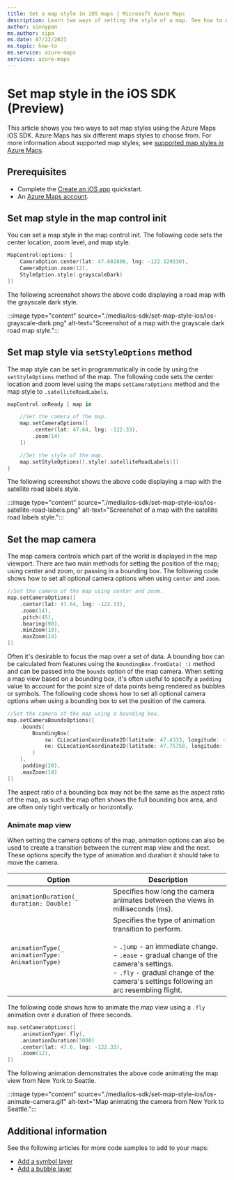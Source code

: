 ```yaml
---
title: Set a map style in iOS maps | Microsoft Azure Maps
description: Learn two ways of setting the style of a map. See how to use the Azure Maps iOS SDK in either the layout file or the activity class to adjust the style.
author: sinnypan
ms.author: sipa
ms.date: 07/22/2023
ms.topic: how-to
ms.service: azure-maps
services: azure-maps
---
```


# Set map style in the iOS SDK (Preview)

This article shows you two ways to set map styles using the Azure Maps iOS SDK. Azure Maps has six different maps styles to choose from. For more information about supported map styles, see [supported map styles in Azure Maps].

## Prerequisites

- Complete the [Create an iOS app] quickstart.
- An [Azure Maps account].

## Set map style in the map control init

You can set a map style in the map control init. The following code sets the center location, zoom level, and map style.

```swift
MapControl(options: [
    CameraOption.center(lat: 47.602806, lng: -122.329330),
    CameraOption.zoom(12),
    StyleOption.style(.grayscaleDark)
])
```

The following screenshot shows the above code displaying a road map with the grayscale dark style.

:::image type="content" source="./media/ios-sdk/set-map-style-ios/ios-grayscale-dark.png" alt-text="Screenshot of a map with the grayscale dark road map style.":::

## Set map style via `setStyleOptions` method

The map style can be set in programmatically in code by using the `setStyleOptions` method of the map. The following code sets the center location and zoom level using the maps `setCameraOptions` method and the map style to `.satelliteRoadLabels`.

```swift
mapControl.onReady { map in

    //Set the camera of the map.
    map.setCameraOptions([
        .center(lat: 47.64, lng: -122.33),
        .zoom(14)
    ])

    //Set the style of the map.
    map.setStyleOptions([.style(.satelliteRoadLabels)])
}
```

The following screenshot shows the above code displaying a map with the satellite road labels style.

:::image type="content" source="./media/ios-sdk/set-map-style-ios/ios-satellite-road-labels.png" alt-text="Screenshot of a map with the satellite road labels style.":::

## Set the map camera

The map camera controls which part of the world is displayed in the map viewport. There are two main methods for setting the position of the map; using center and zoom, or passing in a bounding box. The following code shows how to set all optional camera options when using `center` and `zoom`.

```swift
//Set the camera of the map using center and zoom.
map.setCameraOptions([
    .center(lat: 47.64, lng: -122.33),
    .zoom(14),
    .pitch(45),
    .bearing(90),
    .minZoom(10),
    .maxZoom(14)
])
```

Often it's desirable to focus the map over a set of data. A bounding box can be calculated from features using the `BoundingBox.fromData(_:)` method and can be passed into the `bounds` option of the map camera. When setting a map view based on a bounding box, it's often useful to specify a `padding` value to account for the point size of data points being rendered as bubbles or symbols. The following code shows how to set all optional camera options when using a bounding box to set the position of the camera.

```swift
//Set the camera of the map using a bounding box.
map.setCameraBoundsOptions([
    .bounds(
        BoundingBox(
            sw: CLLocationCoordinate2D(latitude: 47.4333, longitude: -122.4594),
            ne: CLLocationCoordinate2D(latitude: 47.75758, longitude: -122.21866)
        )
    ),
    .padding(20),
    .maxZoom(14)
])
```

The aspect ratio of a bounding box may not be the same as the aspect ratio of the map, as such the map often shows the full bounding box area, and are often only tight vertically or horizontally.

### Animate map view

When setting the camera options of the map, animation options can also be used to create a transition between the current map view and the next. These options specify the type of animation and duration it should take to move the camera.

| Option | Description |
|--------|-------------|
| `animationDuration(_ duration: Double)` | Specifies how long the camera animates between the views in milliseconds (ms). |
| `animationType(_ animationType: AnimationType)` | Specifies the type of animation transition to perform.<br><br> - `.jump` - an immediate change.<br> - `.ease` - gradual change of the camera's settings.<br> - `.fly` - gradual change of the camera's settings following an arc resembling flight. |

The following code shows how to animate the map view using a `.fly` animation over a duration of three seconds.

```swift
map.setCameraOptions([
    .animationType(.fly),
    .animationDuration(3000)
    .center(lat: 47.6, lng: -122.33),
    .zoom(12),
])
```

The following animation demonstrates the above code animating the map view from New York to Seattle.

:::image type="content" source="./media/ios-sdk/set-map-style-ios/ios-animate-camera.gif" alt-text="Map animating the camera from New York to Seattle.":::

## Additional information

See the following articles for more code samples to add to your maps:

- [Add a symbol layer]
- [Add a bubble layer]

[Add a bubble layer]: add-bubble-layer-map-ios.md
[Add a symbol layer]: add-symbol-layer-ios.md
[Azure Maps account]: https://azure.microsoft.com/services/azure-maps
[Create an iOS app]: quick-ios-app.md
[supported map styles in Azure Maps]: supported-map-styles.md
